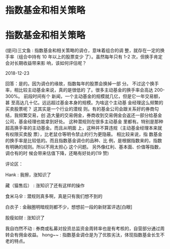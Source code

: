 # 指数基金和相关策略

# 指数基金和相关策略

(提问)三文鱼 : 指数基金和相关策略的调仓，意味着组合的调 整，就存在一定的换手率（组合中持有 10 年以上的股票变少 了）。虽然每年只有 1-2 次，但换手肯定会对长期收益带来影 响，该如何评估呢？

2018-12-23

回答：是的。因为调仓的缘故，指数每年的股票会换掉一部 分。 不过这个换手率，相比较主动基金来说，真的是很低的 了。很多主动基金的换手率会高达 200-300%。 前段时间有个 新闻，一个主动基金的规模就几亿，但是它一年交易额，甚 至高达几十亿。远远超过基金本身的规模。为啥这个主动基 金经理这么频繁的买卖股票呢？ 这其实是一个行业的潜规 则。有的基金公司会跟关系好的券商勾结，我频繁交易，创 造大量的交易佣金，券商收到交易佣金会返还一部分给基金 公司，基金经理也能拿到好处。 这种潜规则在很多主动基金 里都有。特别是那种超高换手率的主动基金。而且从明面 上，这种并不算违规（主动基金经理本来就有权限买卖股 票），比老鼠仓等明令禁止的行为更隐蔽。 相比较来说，指 数基金的换手率是比较低的。而且指数基金调仓的品种、比 例，是根据指数来的，指数有明确的规则。所以不用太担心 这个问题。 另外像红利、基本面、价值等指数，调仓有的时 候会带来估值下降，还略有好处的(19 赞)

评论区：

Hank : 我擦，涨知识了

藏（猫售后） : 涨知识了还有这样的操作

食米马伞 : 潜规则真多啊，真是只有我们想不到的

白衣子 : 金融圈明暗规则都不少，想想前一段的新财富评选[白眼]

股瘦如财 : 涨知识了

我自岿然不动 : 券商或私募对投资总监资金周转率也是有考核的，自营部分通过周转会有佣金收益。 hong~~ : 指数基金调仓是为了优胜劣汰，体现指数基金长生不老的特点。